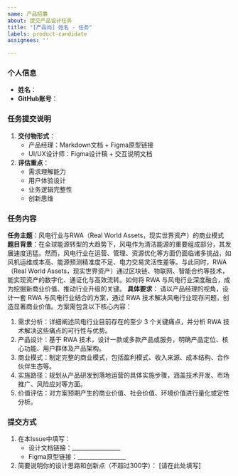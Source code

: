 ```yaml
---
name: 产品招募
about: 提交产品设计任务
title: "[产品岗] 姓名 - 任务"
labels: product-candidate
assignees: ''

---
```


### 个人信息
- **姓名**：
- **GitHub账号**：

### 任务提交说明
1. **交付物形式**：
   - 产品经理：Markdown文档 + Figma原型链接
   - UI/UX设计师：Figma设计稿 + 交互说明文档
2. **评估重点**：
   - 需求理解能力
   - 用户体验设计
   - 业务逻辑完整性
   - 创新思维

### 任务内容
**任务主题**：风电行业与RWA（Real World Assets，现实世界资产）的商业模式
**题目背景**：在全球能源转型的大趋势下，风电作为清洁能源的重要组成部分，其发展速度迅猛。然而，风电行业在运营、管理、资源优化等方面仍面临诸多挑战，如风机运维成本高、能源预测精准度不足、电力交易灵活性差等。与此同时，RWA（Real World Assets，现实世界资产）通过区块链、物联网、智能合约等技术，能实现资产的数字化、通证化与高效流转。如何将 RWA 与风电行业深度融合，成为挖掘新商业价值、推动行业升级的关键。
**具体要求**：
请以产品经理的视角，设计一套 RWA 与风电行业结合的方案，通过 RWA 技术解决风电行业现存问题，创造显著商业价值。方案需包含以下核心内容：
1. 需求分析：详细阐述风电行业目前存在的至少 3 个关键痛点，并分析 RWA 技术解决这些痛点的可行性与优势。
2. 产品设计：基于 RWA 技术，设计一款或多款产品或服务，明确产品定位、核心功能、用户群体及产品架构。
3. 商业模式：制定完整的商业模式，包括盈利模式、收入来源、成本结构、合作伙伴生态等。
4. 实施路径：规划从产品研发到落地运营的具体实施步骤，涵盖技术开发、市场推广、风险应对等方面。
5. 价值评估：对方案预期产生的商业价值、社会价值、环境价值进行量化或定性分析。

### 提交方式
1. 在本Issue中填写：
   - 设计文档链接：_________________
   - Figma原型链接：_________________
2. 简要说明你的设计思路和创新点（不超过300字）：
   [请在此处填写]
